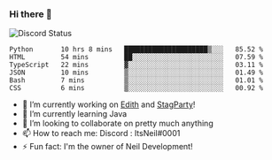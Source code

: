 ### Hi there 👋

![Discord Status](https://discord.c99.nl/widget/theme-1/702385226407608341.png)

<!--START_SECTION:waka-->

```text
Python       10 hrs 8 mins   █████████████████████▒░░░   85.52 %
HTML         54 mins         ██░░░░░░░░░░░░░░░░░░░░░░░   07.59 %
TypeScript   22 mins         ▓░░░░░░░░░░░░░░░░░░░░░░░░   03.11 %
JSON         10 mins         ▒░░░░░░░░░░░░░░░░░░░░░░░░   01.49 %
Bash         7 mins          ▒░░░░░░░░░░░░░░░░░░░░░░░░   01.01 %
CSS          6 mins          ▒░░░░░░░░░░░░░░░░░░░░░░░░   00.92 %
```

<!--END_SECTION:waka-->
- 🔭 I’m currently working on [Edith](https://github.com/NeilDevelopment/Edith) and [StagParty](https://github.com/StagParty)!
- 🌱 I’m currently learning Java
- 👯 I’m looking to collaborate on pretty much anything
- 📫 How to reach me: Discord : ItsNeil#0001
- ⚡ Fun fact: I'm the owner of Neil Development!
